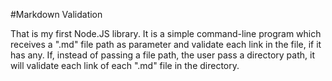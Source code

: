 #Markdown Validation

That is my first Node.JS library. It is a simple command-line program which receives a ".md" file path as parameter and validate each link in the file, if it has any. If, instead of passing a file path, the user pass a directory path, it will validate each link of each ".md" file in the directory.
